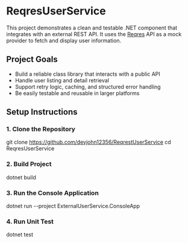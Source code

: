 # ReqresUserService

This project demonstrates a clean and testable .NET component that integrates with an external REST API. It uses the [Reqres](https://reqres.in) API as a mock provider to fetch and display user information.


## Project Goals

- Build a reliable class library that interacts with a public API
- Handle user listing and detail retrieval
- Support retry logic, caching, and structured error handling
- Be easily testable and reusable in larger platforms

## Setup Instructions

### 1. Clone the Repository

git clone https://github.com/devjohn12356/ReqrestUserService
cd ReqresUserService

### 2. Build Project

dotnet build

### 3. Run the Console Application

dotnet run --project ExternalUserService.ConsoleApp

### 4. Run Unit Test

dotnet test

